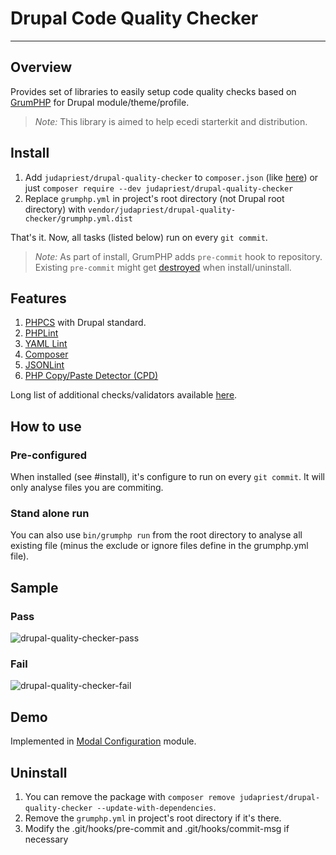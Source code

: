 # Drupal Code Quality Checker
---

## Overview

Provides set of libraries to easily setup code quality checks based on [GrumPHP](https://github.com/phpro/grumphp) for Drupal module/theme/profile.

>*Note:* This library is aimed to help ecedi starterkit and distribution.


## Install

1. Add `judapriest/drupal-quality-checker` to `composer.json` (like [here](https://github.com/vijaycs85/modal_config/blob/8.x-1.x/composer.json#L21)) or just `composer require --dev judapriest/drupal-quality-checker`
2. Replace `grumphp.yml` in project's root directory (not Drupal root directory) with `vendor/judapriest/drupal-quality-checker/grumphp.yml.dist`

That's it. Now, all tasks (listed below) run on every `git commit`.

>*Note:* As part of install, GrumPHP adds `pre-commit` hook to repository. Existing `pre-commit` might get [destroyed](https://github.com/phpro/grumphp/issues/416) when install/uninstall.

## Features

1. [PHPCS](https://github.com/squizlabs/PHP_CodeSniffer) with Drupal standard.
2. [PHPLint](http://www.icosaedro.it/phplint/)
3. [YAML Lint](http://www.yamllint.com/)
4. [Composer](https://github.com/composer/composer)
5. [JSONLint](https://jsonlint.com/)
6. [PHP Copy/Paste Detector (CPD)](https://github.com/sebastianbergmann/phpcpd)

Long list of additional checks/validators available [here](https://github.com/phpro/grumphp/blob/master/doc/tasks.md#tasks-1).

## How to use

### Pre-configured
When installed (see #install), it's configure to run on every `git commit`. It will only analyse files you are commiting. 

### Stand alone run
You can also use `bin/grumphp run` from the root directory to analyse all existing file (minus the exclude or ignore files define in the grumphp.yml file).

## Sample

### Pass
![drupal-quality-checker-pass](https://user-images.githubusercontent.com/1220029/33808392-62b90710-dddd-11e7-9d0e-08f82e6e85b1.png)

### Fail
![drupal-quality-checker-fail](https://user-images.githubusercontent.com/1220029/33808391-62a4daec-dddd-11e7-8cf5-9c6b37f89893.png)


## Demo
Implemented in [Modal Configuration](https://github.com/vijaycs85/modal_config) module.

## Uninstall
1. You can remove the package with `composer remove judapriest/drupal-quality-checker --update-with-dependencies`.
2. Remove the `grumphp.yml` in project's root directory if it's there.
3. Modify the .git/hooks/pre-commit and .git/hooks/commit-msg if necessary
